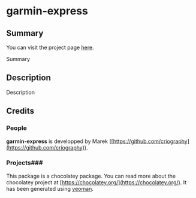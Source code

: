 # garmin-express

## Summary 
You can visit the project page [here](http://software.garmin.com/en-GB/express.html).

Summary

## Description 
Description

## Credits
### People ###
**garmin-express** is developped by Marek ([https://github.com/criography](https://github.com/criography)).

### Projects###
This package is a chocolatey package. You can read more about the chocolatey project at [https://chocolatey.org/](https://chocolatey.org/). It has been generated using [yeoman](http://yeoman.io/).


